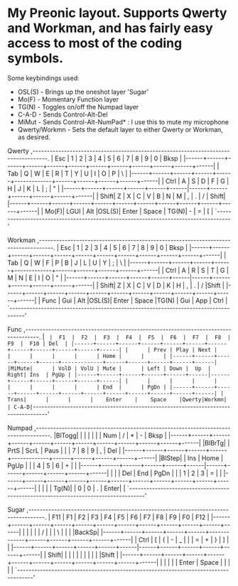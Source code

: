 # My Preonic layout. Supports Qwerty and Workman, and has fairly easy access to most of the coding symbols.

Some keybindings used:
 * OSL(S) - Brings up the oneshot layer 'Sugar'
 * Mo(F) - Momentary Function layer
 * TG(N) - Toggles on/off the Numpad layer
 * C-A-D - Sends Control-Alt-Del
 * MiMut - Sends Control-Alt-NumPad* : I use this to mute my microphone
 * Qwerty/Workmn - Sets the default layer to either Qwerty or Workman, as desired.

Qwerty
 ,-----------------------------------------------------------------------------------.
 | Esc  |   1  |   2  |   3  |   4  |   5  |   6  |   7  |   8  |   9  |   0  | Bksp |
 |------+------+------+------+------+------+------+------+------+------+------+------|
 | Tab  |   Q  |   W  |   E  |   R  |   T  |   Y  |   U  |   I  |   O  |   P  |  \   |
 |------+------+------+------+------+-------------+------+------+------+------+------|
 | Ctrl |   A  |   S  |   D  |   F  |   G  |   H  |   J  |   K  |   L  |   ;  |  "   |
 |------+------+------+------+------+------|------+------+------+------+------+------|
 | Shift|   Z  |   X  |   C  |   V  |   B  |   N  |   M  |   ,  |   .  |   /  | Shift|
 |------+------+------+------+------+------+------+------+------+------+------+------|
 | Mo(F)| LGUI | Alt  |OSL(S)|    Enter    |    Space    | TG(N)|   -  |   =  |  [   |
 `-----------------------------------------------------------------------------------'

Workman
 ,-----------------------------------------------------------------------------------.
 | Esc  |   1  |   2  |   3  |   4  |   5  |   6  |   7  |   8  |   9  |   0  | Bksp |
 |------+------+------+------+------+------+------+------+------+------+------+------|
 | Tab  |   Q  |   W  |   F  |   P  |   B  |   J  |   L  |   U  |   Y  |   ;  |  \   |
 |------+------+------+------+------+-------------+------+------+------+------+------|
 | Ctrl |   A  |   R  |   S  |   T  |   G  |   M  |   N  |   E  |   I  |   O  |  "   |
 |------+------+------+------+------+------|------+------+------+------+------+------|
 | Shift|   Z  |   X  |   C  |   V  |   D  |   K  |   H  |   ,  |   .  |   /  |Shift |
 |------+------+------+------+------+------+------+------+------+------+------+------|
 | Func | Gui  | Alt  |OSL(S)|   Enter     |    Space    |TG(N) | Gui  | App  | Ctrl |
 `-----------------------------------------------------------------------------------'

Func
 ,-----------------------------------------------------------------------------------.
 |   `  |  F1  |  F2  |  F3  |  F4  |  F5  |  F6  |  F7  |  F8  |  F9  |  F10 | Del  |
 |------+------+------+------+------+------+------+------+------+------+------+------|
 |      | Prev | Play | Next |      |      |      |      |      | Home |      |      |
 |------+------+------+------+------+-------------+------+------+------+------+------|
 |MiMute|      | VolD | VolU | Mute |      | Left | Down |  Up  | Right| Ins  | PgUp |
 |------+------+------+------+------+------|------+------+------+------+------+------|
 |      |      |      |      |      |      |      |      |      | End  |      | PgDn |
 |------+------+------+------+------+------+------+------+------+------+------+------|
 | Trans|      |      |      |    Enter    |    Space    |Qwerty|Workmn|      | C-A-D|
 `-----------------------------------------------------------------------------------'

Numpad
 ,-----------------------------------------------------------------------------------.
 |BlTogg|      |      |      |      |      |      | Num  |   /  |   *  |   -  | Bksp |
 |------+------+------+------+------+------+------+------+------+------+------+------|
 |BlBrTg|      | PrtS | ScrL | Paus |      |      |   7  |   8  |   9  |   ,  | Del  |
 |------+------+------+------+------+-------------+------+------+------+------+------|
 |BlStep|      | Ins  | Home | PgUp |      |      |   4  |   5  |   6  |   +  |      |
 |------+------+------+------+------+------|------+------+------+------+------+------|
 |      |      | Del  | End  | PgDn |      |      |   1  |   2  |   3  |   =  |      |
 |------+------+------+------+------+------+------+------+------+------+------+------|
 |      |      |      | Tg(N)|             |      0      |   0  |   .  | Enter|      |
 `-----------------------------------------------------------------------------------'

Sugar
 ,-----------------------------------------------------------------------------------.
 |  F11 |  F1  |  F2  |  F3  |  F4  |  F5  |  F6  |  F7  |  F8  |  F9  |  F0  | F12  |
 |------+------+------+------+------+------+------+------+------+------+------+------|
 |      |      |      |      |   /  |      |      |   \  |      |      |      |BackSp|
 |------+------+------+------+------+-------------+------+------+------+------+------|
 | Ctrl |   [  |   {  |   -  |   _  |      |      |   =  |   +  |   }  |   ]  |      |
 |------+------+------+------+------+------|------+------+------+------+------+------|
 | Shift|      |      |      |      |      |      |      |      |      |      |Shift |
 |------+------+------+------+------+------+------+------+------+------+------+------|
 |      |      |      |      |    Enter    |    Space    |      |      |      |      |
 `-----------------------------------------------------------------------------------'
